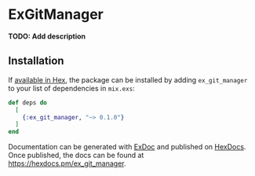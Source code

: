 # ExGitManager

**TODO: Add description**

## Installation

If [available in Hex](https://hex.pm/docs/publish), the package can be installed
by adding `ex_git_manager` to your list of dependencies in `mix.exs`:

```elixir
def deps do
  [
    {:ex_git_manager, "~> 0.1.0"}
  ]
end
```

Documentation can be generated with [ExDoc](https://github.com/elixir-lang/ex_doc)
and published on [HexDocs](https://hexdocs.pm). Once published, the docs can
be found at <https://hexdocs.pm/ex_git_manager>.

